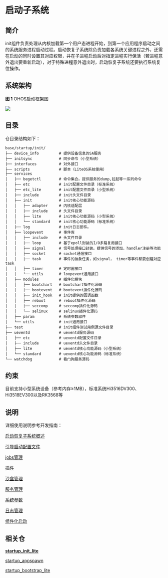 # 启动子系统<a name="ZH-CN_TOPIC_0000001129033057"></a>

## 简介<a name="section469617221261"></a>

init组件负责处理从内核加载第一个用户态进程开始，到第一个应用程序启动之间的系统服务进程启动过程。启动恢复子系统除负责加载各系统关键进程之外，还需在启动的同时设置其对应权限，并在子进程启动后对指定进程实行保活（若进程意外退出要重新启动），对于特殊进程意外退出时，启动恢复子系统还要执行系统复位操作。

## 系统架构

**图 1** OHOS启动框架图

![](figures/init系统架构.png)

## 目录<a name="section15884114210197"></a>
仓目录结构如下：
```
base/startup/init/
├── device_info         # 提供设备信息的SA服务
├── initsync            # 同步命令（小型系统）
├── interfaces          # 对外接口
├── scripts             # 脚本（LiteOS系统使用）
├── services
│   ├── begetctl        # 命令集合。提供服务的dump,拉起等一系列命令
│   ├── etc             # init配置文件目录（标准系统）
│   ├── etc_lite        # init配置文件目录（小型系统）
│   ├── include         # init头文件目录
│   ├── init            # init核心功能源码
│   │   ├── adapter     # 内核适配层
│   │   ├── include     # 头文件目录
│   │   ├── lite        # init核心功能源码（小型系统）
│   │   └── standard    # init核心功能源码（标准系统）
│   ├── log             # init日志部件。
│   ├── loopevent       # 事件库
│   │   ├── include     # 头文件目录
│   │   ├── loop        # 基于epoll封装的I/O多路复用接口
│   │   ├── signal      # 信号处理接口封装。提供信号的添加，handler注册等功能
│   │   ├── socket      # socket通信接口
│   │   ├── task        # 事件的抽象任务，如signal， timer等事件都要创建对应task
│   │   ├── timer       # 定时器接口
│   │   └── utils       # loopevent通用接口
│   ├── modules         # 插件化模块
│   │   ├── bootchart   # bootchart插件化源码
│   │   ├── bootevent   # bootevent插件化源码
│   │   ├── init_hook   # init提供的回调函数
│   │   ├── reboot      # reboot插件化源码
│   │   ├── seccomp     # seccomp插件化源码
│   │   └── selinux     # selinux插件化源码
│   ├── param           # 系统参数部件
│   └── utils           # init通用接口
├── test                # init组件测试用例源文件目录
├── ueventd             # ueventd服务源码
│   ├── etc             # ueventd配置文件目录
│   ├── include         # ueventd头文件目录
│   ├── lite            # ueventd核心功能源码（小型系统）
│   └── standard        # ueventd核心功能源码（标准系统）
└── watchdog            # 看门狗服务源码
```


## 约束<a name="section12212842173518"></a>

目前支持小型系统设备（参考内存≥1MB），标准系统Hi3516DV300、Hi3518EV300以及RK3568等

## 说明<a name="section837771600"></a>

详细使用说明参考开发指南：

[启动恢复子系统概述](https://gitee.com/openharmony/docs/blob/master/zh-cn/device-dev/subsystems/subsys-boot-overview.md)

[引导启动配置文件](https://gitee.com/openharmony/docs/blob/master/zh-cn/device-dev/subsystems/subsys-boot-init-cfg.md)

[jobs管理](https://gitee.com/openharmony/docs/blob/master/zh-cn/device-dev/subsystems/subsys-boot-init-jobs.md)

[插件](https://gitee.com/openharmony/docs/blob/master/zh-cn/device-dev/subsystems/subsys-boot-init-plugin.md)

[沙盒管理](https://gitee.com/openharmony/docs/blob/master/zh-cn/device-dev/subsystems/subsys-boot-init-sandbox.md)

[服务管理](https://gitee.com/openharmony/docs/blob/master/zh-cn/device-dev/subsystems/subsys-boot-init-service.md)

[系统参数](https://gitee.com/openharmony/docs/blob/master/zh-cn/device-dev/subsystems/subsys-boot-init-sysparam.md)

[日志管理](https://gitee.com/openharmony/docs/blob/master/zh-cn/device-dev/subsystems/subsys-boot-init-log.md)

[组件化启动](https://gitee.com/openharmony/docs/blob/master/zh-cn/device-dev/subsystems/subsys-boot-init-sub-unit.md)

## 相关仓<a name="section641143415335"></a>

**[startup\_init\_lite](https://gitee.com/openharmony/startup_init_lite)**

[startup\_appspawn](https://gitee.com/openharmony/startup_appspawn)

[startup\_bootstrap\_lite](https://gitee.com/openharmony/startup_bootstrap_lite)
